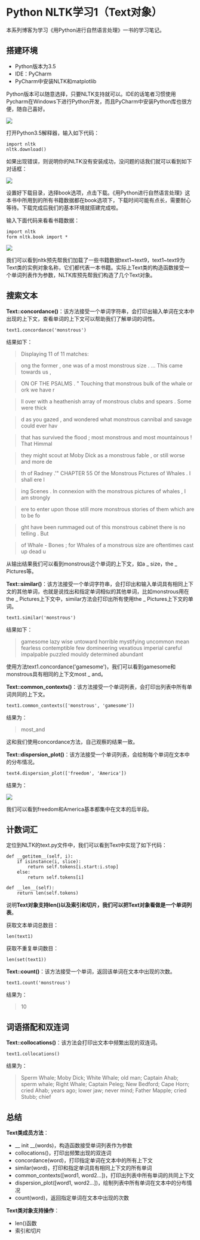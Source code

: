 # Python NLTK学习1（Text对象） #

本系列博客为学习《用Python进行自然语言处理》一书的学习笔记。

## 搭建环境 ##

- Python版本为3.5
- IDE：PyCharm
- PyCharm中安装NLTK和matplotlib

Python版本可以随意选择，只要NLTK支持就可以。IDE的话笔者习惯使用Pycharm在Windows下进行Python开发，而且PyCharm中安装Python库也很方便，随自己喜好。

![](http://www.burnelltek.com/static/img/1481709413821NLTK.PNG)

打开Python3.5解释器，输入如下代码：

    import nltk
    nltk.download()

如果出现错误，则说明你的NLTK没有安装成功，没问题的话我们就可以看到如下对话框：

![](http://www.burnelltek.com/static/img/1481794126357NLTK.PNG)

设置好下载目录，选择book选项，点击下载。《用Python进行自然语言处理》这本书中所用到的所有书籍数据都在book选项下，下载时间可能有点长，需要耐心等待。下载完成后我们的基本环境就搭建完成啦。

输入下面代码来看看书籍数据：
   
    import nltk
    form nltk.book import *

![](http://www.burnelltek.com/static/img/1481795185592NLTK.PNG)

我们可以看到nltk预先帮我们加载了一些书籍数据text1~text9，text1~text9为Text类的实例对象名称，它们都代表一本书籍。实际上Text类的构造函数接受一个单词列表作为参数，NLTK库预先帮我们构造了几个Text对象。

## 搜索文本 ##

**Text::concordance()**：该方法接受一个单词字符串，会打印出输入单词在文本中出现的上下文，查看单词的上下文可以帮助我们了解单词的词性。

    text1.concordance('monstrous')

结果如下：
>Displaying 11 of 11 matches:

>ong the former , one was of a most monstrous size . ... This came towards us , 

>ON OF THE PSALMS . " Touching that monstrous bulk of the whale or ork we have r

>ll over with a heathenish array of monstrous clubs and spears . Some were thick

>d as you gazed , and wondered what monstrous cannibal and savage could ever hav

>that has survived the flood ; most monstrous and most mountainous ! That Himmal

>they might scout at Moby Dick as a monstrous fable , or still worse and more de

>th of Radney .'" CHAPTER 55 Of the Monstrous Pictures of Whales . I shall ere l

>ing Scenes . In connexion with the monstrous pictures of whales , I am strongly

>ere to enter upon those still more monstrous stories of them which are to be fo

>ght have been rummaged out of this monstrous cabinet there is no telling . But 

>of Whale - Bones ; for Whales of a monstrous size are oftentimes cast up dead u

从输出结果我们可以看到monstrous这个单词的上下文，如a _ size，the _ Pictures等。

**Text::similar()**：该方法接受一个单词字符串，会打印出和输入单词具有相同上下文的其他单词，也就是说找出和指定单词相似的其他单词，比如monstrous用在the _ Pictures上下文中，similar方法会打印出所有使用the _ Pictures上下文的单词。

    text1.similar('monstrous')

结果如下：
>gamesome lazy wise untoward horrible mystifying uncommon mean fearless
contemptible few domineering vexatious imperial careful impalpable
puzzled mouldy determined abundant

使用方法text1.concordance('gamesome')，我们可以看到gamesome和monstrous具有相同的上下文most _ and。

**Text::common_contexts()**：该方法接受一个单词列表，会打印出列表中所有单词共同的上下文。

    text1.common_contexts(['monstrous', 'gamesome'])

结果为：
>most_and

这和我们使用concordance方法，自己观察的结果一致。

**Text::dispersion_plot()**：该方法接受一个单词列表，会绘制每个单词在文本中的分布情况。

    text4.dispersion_plot(['freedom', 'America'])

结果为：

![](http://www.burnelltek.com/static/img/1481869173511NLTK.PNG)

我们可以看到freedom和America基本都集中在文本的后半段。

## 计数词汇 ##
定位到NLTK的text.py文件中，我们可以看到Text中实现了如下代码：
 
    def __getitem__(self, i):
        if isinstance(i, slice):
            return self.tokens[i.start:i.stop]
        else:
            return self.tokens[i]

    def __len__(self):
        return len(self.tokens)

说明**Text对象支持len()以及索引和切片，我们可以把Text对象看做是一个单词列表**。

获取文本单词总数目：

    len(text1)

获取不重复单词数目：
    
    len(set(text1))

**Text::count()**：该方法接受一个单词，返回该单词在文本中出现的次数。
    
    text1.count('monstrous')

结果为：
>10

## 词语搭配和双连词 ##

**Text::collocations()**：该方法会打印出文本中频繁出现的双连词。

    text1.collocations()

结果为：
> Sperm Whale; Moby Dick; White Whale; old man; Captain Ahab; sperm
> whale; Right Whale; Captain Peleg; New Bedford; Cape Horn; cried Ahab;
> years ago; lower jaw; never mind; Father Mapple; cried Stubb; chief

## 总结 ##

**Text类成员方法**：

- __ init __(words)，构造函数接受单词列表作为参数
- collocations()，打印出频繁出现的双连词
- concordance(word)，打印指定单词在文本中的所有上下文
- similar(word)，打印和指定单词具有相同上下文的所有单词
- common_contexts([word1, word2...])，打印出列表中所有单词的共同上下文
- dispersion_plot([word1, word2...])，绘制列表中所有单词在文本中的分布情况
- count(word)，返回指定单词在文本中出现的次数

**Text类对象支持操作**：

- len()函数
- 索引和切片
